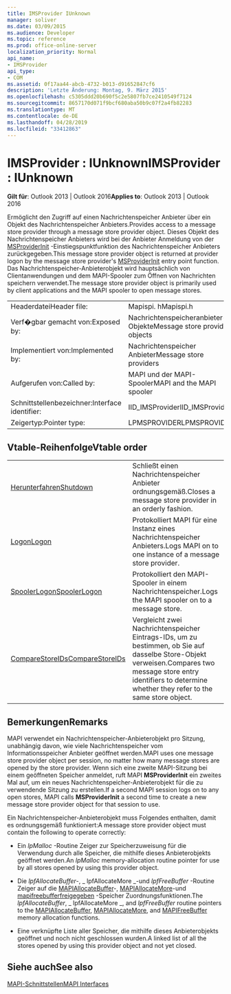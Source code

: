 ```yaml
---
title: IMSProvider IUnknown
manager: soliver
ms.date: 03/09/2015
ms.audience: Developer
ms.topic: reference
ms.prod: office-online-server
localization_priority: Normal
api_name:
- IMSProvider
api_type:
- COM
ms.assetid: 0f17aa44-abcb-4732-b013-d91652847cf6
description: 'Letzte Änderung: Montag, 9. März 2015'
ms.openlocfilehash: c5305ddd20b690f5c2e5807fb7ce2410549f7124
ms.sourcegitcommit: 8657170d071f9bcf680aba50b9c07f2a4fb82283
ms.translationtype: MT
ms.contentlocale: de-DE
ms.lasthandoff: 04/28/2019
ms.locfileid: "33412863"
---
```

# <a name="imsprovider--iunknown"></a><span data-ttu-id="18ab6-103">IMSProvider : IUnknown</span><span class="sxs-lookup"><span data-stu-id="18ab6-103">IMSProvider : IUnknown</span></span>

  
  
<span data-ttu-id="18ab6-104">**Gilt für**: Outlook 2013 | Outlook 2016</span><span class="sxs-lookup"><span data-stu-id="18ab6-104">**Applies to**: Outlook 2013 | Outlook 2016</span></span> 
  
<span data-ttu-id="18ab6-105">Ermöglicht den Zugriff auf einen Nachrichtenspeicher Anbieter über ein Objekt des Nachrichtenspeicher Anbieters.</span><span class="sxs-lookup"><span data-stu-id="18ab6-105">Provides access to a message store provider through a message store provider object.</span></span> <span data-ttu-id="18ab6-106">Dieses Objekt des Nachrichtenspeicher Anbieters wird bei der Anbieter Anmeldung von der [MSProviderInit](msproviderinit.md) -Einstiegspunktfunktion des Nachrichtenspeicher Anbieters zurückgegeben.</span><span class="sxs-lookup"><span data-stu-id="18ab6-106">This message store provider object is returned at provider logon by the message store provider's [MSProviderInit](msproviderinit.md) entry point function.</span></span> <span data-ttu-id="18ab6-107">Das Nachrichtenspeicher-Anbieterobjekt wird hauptsächlich von Clientanwendungen und dem MAPI-Spooler zum Öffnen von Nachrichten speichern verwendet.</span><span class="sxs-lookup"><span data-stu-id="18ab6-107">The message store provider object is primarily used by client applications and the MAPI spooler to open message stores.</span></span> 
  
|||
|:-----|:-----|
|<span data-ttu-id="18ab6-108">Headerdatei</span><span class="sxs-lookup"><span data-stu-id="18ab6-108">Header file:</span></span>  <br/> |<span data-ttu-id="18ab6-109">Mapispi. h</span><span class="sxs-lookup"><span data-stu-id="18ab6-109">Mapispi.h</span></span>  <br/> |
|<span data-ttu-id="18ab6-110">Verf�gbar gemacht von:</span><span class="sxs-lookup"><span data-stu-id="18ab6-110">Exposed by:</span></span>  <br/> |<span data-ttu-id="18ab6-111">Nachrichtenspeicheranbieter-Objekte</span><span class="sxs-lookup"><span data-stu-id="18ab6-111">Message store provider objects</span></span>  <br/> |
|<span data-ttu-id="18ab6-112">Implementiert von:</span><span class="sxs-lookup"><span data-stu-id="18ab6-112">Implemented by:</span></span>  <br/> |<span data-ttu-id="18ab6-113">Nachrichtenspeicher Anbieter</span><span class="sxs-lookup"><span data-stu-id="18ab6-113">Message store providers</span></span>  <br/> |
|<span data-ttu-id="18ab6-114">Aufgerufen von:</span><span class="sxs-lookup"><span data-stu-id="18ab6-114">Called by:</span></span>  <br/> |<span data-ttu-id="18ab6-115">MAPI und der MAPI-Spooler</span><span class="sxs-lookup"><span data-stu-id="18ab6-115">MAPI and the MAPI spooler</span></span>  <br/> |
|<span data-ttu-id="18ab6-116">Schnittstellenbezeichner:</span><span class="sxs-lookup"><span data-stu-id="18ab6-116">Interface identifier:</span></span>  <br/> |<span data-ttu-id="18ab6-117">IID_IMSProvider</span><span class="sxs-lookup"><span data-stu-id="18ab6-117">IID_IMSProvider</span></span>  <br/> |
|<span data-ttu-id="18ab6-118">Zeigertyp:</span><span class="sxs-lookup"><span data-stu-id="18ab6-118">Pointer type:</span></span>  <br/> |<span data-ttu-id="18ab6-119">LPMSPROVIDER</span><span class="sxs-lookup"><span data-stu-id="18ab6-119">LPMSPROVIDER</span></span>  <br/> |
   
## <a name="vtable-order"></a><span data-ttu-id="18ab6-120">Vtable-Reihenfolge</span><span class="sxs-lookup"><span data-stu-id="18ab6-120">Vtable order</span></span>

|||
|:-----|:-----|
|[<span data-ttu-id="18ab6-121">Herunterfahren</span><span class="sxs-lookup"><span data-stu-id="18ab6-121">Shutdown</span></span>](imsprovider-shutdown.md) <br/> |<span data-ttu-id="18ab6-122">Schließt einen Nachrichtenspeicher Anbieter ordnungsgemäß.</span><span class="sxs-lookup"><span data-stu-id="18ab6-122">Closes a message store provider in an orderly fashion.</span></span>  <br/> |
|[<span data-ttu-id="18ab6-123">Logon</span><span class="sxs-lookup"><span data-stu-id="18ab6-123">Logon</span></span>](imsprovider-logon.md) <br/> |<span data-ttu-id="18ab6-124">Protokolliert MAPI für eine Instanz eines Nachrichtenspeicher Anbieters.</span><span class="sxs-lookup"><span data-stu-id="18ab6-124">Logs MAPI on to one instance of a message store provider.</span></span>  <br/> |
|[<span data-ttu-id="18ab6-125">SpoolerLogon</span><span class="sxs-lookup"><span data-stu-id="18ab6-125">SpoolerLogon</span></span>](imsprovider-spoolerlogon.md) <br/> |<span data-ttu-id="18ab6-126">Protokolliert den MAPI-Spooler in einem Nachrichtenspeicher.</span><span class="sxs-lookup"><span data-stu-id="18ab6-126">Logs the MAPI spooler on to a message store.</span></span>  <br/> |
|[<span data-ttu-id="18ab6-127">CompareStoreIDs</span><span class="sxs-lookup"><span data-stu-id="18ab6-127">CompareStoreIDs</span></span>](imsprovider-comparestoreids.md) <br/> |<span data-ttu-id="18ab6-128">Vergleicht zwei Nachrichtenspeicher Eintrags-IDs, um zu bestimmen, ob Sie auf dasselbe Store-Objekt verweisen.</span><span class="sxs-lookup"><span data-stu-id="18ab6-128">Compares two message store entry identifiers to determine whether they refer to the same store object.</span></span>  <br/> |
   
## <a name="remarks"></a><span data-ttu-id="18ab6-129">Bemerkungen</span><span class="sxs-lookup"><span data-stu-id="18ab6-129">Remarks</span></span>

<span data-ttu-id="18ab6-130">MAPI verwendet ein Nachrichtenspeicher-Anbieterobjekt pro Sitzung, unabhängig davon, wie viele Nachrichtenspeicher vom Informationsspeicher Anbieter geöffnet werden.</span><span class="sxs-lookup"><span data-stu-id="18ab6-130">MAPI uses one message store provider object per session, no matter how many message stores are opened by the store provider.</span></span> <span data-ttu-id="18ab6-131">Wenn sich eine zweite MAPI-Sitzung bei einem geöffneten Speicher anmeldet, ruft MAPI **MSProviderInit** ein zweites Mal auf, um ein neues Nachrichtenspeicher-Anbieterobjekt für die zu verwendende Sitzung zu erstellen.</span><span class="sxs-lookup"><span data-stu-id="18ab6-131">If a second MAPI session logs on to any open stores, MAPI calls **MSProviderInit** a second time to create a new message store provider object for that session to use.</span></span> 
  
<span data-ttu-id="18ab6-132">Ein Nachrichtenspeicher-Anbieterobjekt muss Folgendes enthalten, damit es ordnungsgemäß funktioniert:</span><span class="sxs-lookup"><span data-stu-id="18ab6-132">A message store provider object must contain the following to operate correctly:</span></span>
  
- <span data-ttu-id="18ab6-133">Ein _lpMalloc_ -Routine Zeiger zur Speicherzuweisung für die Verwendung durch alle Speicher, die mithilfe dieses Anbieterobjekts geöffnet werden.</span><span class="sxs-lookup"><span data-stu-id="18ab6-133">An  _lpMalloc_ memory-allocation routine pointer for use by all stores opened by using this provider object.</span></span> 
    
- <span data-ttu-id="18ab6-134">Die _lpfAllocateBuffer_-, _ lpfAllocateMore _-und _lpfFreeBuffer_ -Routine Zeiger auf die [MAPIAllocateBuffer](mapiallocatebuffer.md)-, [MAPIAllocateMore](mapiallocatemore.md)-und [mapifreebufferfreigegeben](mapifreebuffer.md) -Speicher Zuordnungsfunktionen.</span><span class="sxs-lookup"><span data-stu-id="18ab6-134">The  _lpfAllocateBuffer_,  _ lpfAllocateMore _, and  _lpfFreeBuffer_ routine pointers to the [MAPIAllocateBuffer](mapiallocatebuffer.md), [MAPIAllocateMore](mapiallocatemore.md), and [MAPIFreeBuffer](mapifreebuffer.md) memory allocation functions.</span></span> 
    
- <span data-ttu-id="18ab6-135">Eine verknüpfte Liste aller Speicher, die mithilfe dieses Anbieterobjekts geöffnet und noch nicht geschlossen wurden.</span><span class="sxs-lookup"><span data-stu-id="18ab6-135">A linked list of all the stores opened by using this provider object and not yet closed.</span></span>
    
## <a name="see-also"></a><span data-ttu-id="18ab6-136">Siehe auch</span><span class="sxs-lookup"><span data-stu-id="18ab6-136">See also</span></span>



[<span data-ttu-id="18ab6-137">MAPI-Schnittstellen</span><span class="sxs-lookup"><span data-stu-id="18ab6-137">MAPI Interfaces</span></span>](mapi-interfaces.md)

